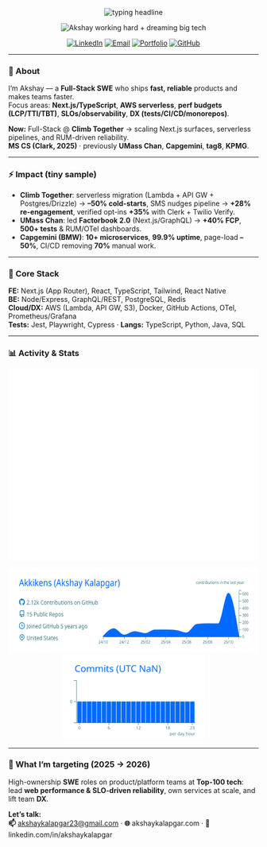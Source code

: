 <!--
  Akshay Kalapgar — GitHub Profile README (short, 2026-ready)
  Repo: github.com/Akkikens/Akkikens
-->

<p align="center">
  <img src="https://readme-typing-svg.demolab.com?font=Inter&weight=700&size=26&duration=2800&pause=600&center=true&vCenter=true&width=700&lines=Full-Stack+SWE+%E2%80%94+Next.js%2FTypeScript%2FAWS;Performance+%7C+Reliability+%7C+Developer+Experience;Building+products+that+feel+fast+and+never+break." alt="typing headline" />
</p>

<p align="center">
  <!-- Replace the GIF with any you like. Commit it to /assets/working.gif -->
  <img src="assets/working.gif" width="280" alt="Akshay working hard + dreaming big tech">
</p>

<p align="center">
  <a href="https://www.linkedin.com/in/akshaykalapgar"><img alt="LinkedIn" src="https://img.shields.io/badge/LinkedIn-Connect-0a66c2?logo=linkedin&logoColor=white"></a>
  <a href="mailto:akshaykalapgar23@gmail.com"><img alt="Email" src="https://img.shields.io/badge/Email-akshaykalapgar23%40gmail.com-ea4335?logo=gmail&logoColor=white"></a>
  <a href="https://akshaykalapgar.com"><img alt="Portfolio" src="https://img.shields.io/badge/Portfolio-akshaykalapgar.com-1f6feb?logo=vercel&logoColor=white"></a>
  <a href="https://github.com/Akkikens"><img alt="GitHub" src="https://img.shields.io/badge/GitHub-Akkikens-181717?logo=github&logoColor=white"></a>
</p>

---

### 🧭 About
I’m Akshay — a **Full-Stack SWE** who ships **fast, reliable** products and makes teams faster.  
Focus areas: **Next.js/TypeScript**, **AWS serverless**, **perf budgets (LCP/TTI/TBT)**, **SLOs/observability**, **DX (tests/CI/CD/monorepos)**.

**Now:** Full-Stack @ **Climb Together** → scaling Next.js surfaces, serverless pipelines, and RUM-driven reliability.  
**MS CS (Clark, 2025)** · previously **UMass Chan**, **Capgemini**, **tag8**, **KPMG**.

---

### ⚡ Impact (tiny sample)
- **Climb Together**: serverless migration (Lambda + API GW + Postgres/Drizzle) → **–50% cold-starts**, SMS nudges pipeline → **+28% re-engagement**, verified opt-ins **+35%** with Clerk + Twilio Verify.  
- **UMass Chan**: led **Factorbook 2.0** (Next.js/GraphQL) → **+40% FCP**, **500+ tests** & RUM/OTel dashboards.  
- **Capgemini (BMW)**: **10+ microservices**, **99.9% uptime**, page-load **–50%**, CI/CD removing **70%** manual work.

---

### 🧰 Core Stack
**FE:** Next.js (App Router), React, TypeScript, Tailwind, React Native  
**BE:** Node/Express, GraphQL/REST, PostgreSQL, Redis  
**Cloud/DX:** AWS (Lambda, API GW, S3), Docker, GitHub Actions, OTel, Prometheus/Grafana  
**Tests:** Jest, Playwright, Cypress · **Langs:** TypeScript, Python, Java, SQL

---

### 📊 Activity & Stats

<p align="center">
  <img src="./metrics.svg?t=1" alt="Akshay's GitHub Metrics" />
</p>

<p align="center">
  <img src="./profile-summary-card-output/transparent/0-profile-details.svg?t=1" height="170" alt="Profile details" />
  <img src="./profile-summary-card-output/transparent/4-productive-time.svg?t=1" height="170" alt="Productive time" />
</p>

---

### 🎯 What I’m targeting (2025 → 2026)
High-ownership **SWE** roles on product/platform teams at **Top-100 tech**: lead **web performance & SLO-driven reliability**, own services at scale, and lift team **DX**.

**Let’s talk:**  
**📫** akshaykalapgar23@gmail.com · **🌐** akshaykalapgar.com · **💼** linkedin.com/in/akshaykalapgar
